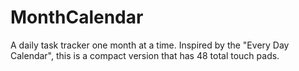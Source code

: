 # MonthCalendar
A daily task tracker one month at a time. Inspired by the "Every Day Calendar", this is a compact version that has 48 total touch pads.
